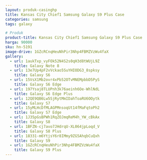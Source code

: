 ```yaml
---
layout: produk-casinghp
title: Kansas City Chief1 Samsung Galaxy S9 Plus Case
categories: samsung
tags: galaxy

# Produk
product-title: Kansas City Chief1 Samsung Galaxy S9 Plus Case
harga: 90000
sku: hn-5191
image-drive: 1GZcRCnqHeuNhPir3Nhp4FBMZVzWu4faX
gallery:
  - url: 1aukTxp_vyFOk52N4S2s0qH3d8tWUjL9Z
    title: Galaxy Note 8
  - url: 13e7Up4pF2vVckao5SuYHIODG3_8spksy
    title: Galaxy S6
  - url: 15VsX1Mb2ovr4xPb52OTvMNEMpbbD5PyS
    title: Galaxy S6 Edge
  - url: 197Ysaj8TLUPnh3k76aeinh6Oe-WhlNdL
    title: Galaxy S6 Edge Plus
  - url: 12QE9QB6Lw5SjRytMmIDahToaRU6OOytk
    title: Galaxy S7
  - url: 15yMLHcDfMLAGPMnsoqUt14fMaFqtoPh2
    title: Galaxy S7 Edge
  - url: 1J35pGsBPWh1RqZOJmqReM4h_YW_cBkAx
    title: Galaxy S8
  - url: 1BFZN-cj7avo7JHdrqU-XL064jpLoqd_V
    title: Galaxy S8 Plus
  - url: 18331-m6YtjsY6r8IMmy9ZG5AhqbCuQxh
    title: Galaxy S9
  - url: 1GZcRCnqHeuNhPir3Nhp4FBMZVzWu4faX
    title: Galaxy S9 Plus
---
```

